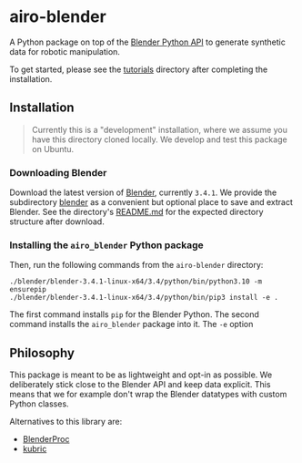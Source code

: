 # airo-blender

A Python package on top of the [Blender Python API](https://docs.blender.org/api/current/index.html) to
generate synthetic data for robotic manipulation.

To get started, please see the [tutorials](docs/tutorials) directory after completing the installation.


## Installation
> Currently this is a "development" installation, where we assume you have this directory cloned locally. We develop and test this package on Ubuntu.

### Downloading Blender
Download the latest version of [Blender](https://www.blender.org/download/), currently `3.4.1`.
We provide the subdirectory [blender](blender) as a convenient but optional place to save and extract Blender. See the directory's [README.md](blender/README.md) for the expected directory structure after download.

### Installing the `airo_blender` Python package
Then, run the following commands from the `airo-blender` directory:
```
./blender/blender-3.4.1-linux-x64/3.4/python/bin/python3.10 -m ensurepip
./blender/blender-3.4.1-linux-x64/3.4/python/bin/pip3 install -e .
```
The first command installs `pip` for the Blender Python.
The second command installs the `airo_blender` package into it. The `-e` option


## Philosophy
This package is meant to be as lightweight and opt-in as possible.
We deliberately stick close to the Blender API and keep data explicit.
This means that we for example don't wrap the Blender datatypes with custom Python classes.

Alternatives to this library are:
* [BlenderProc](https://github.com/DLR-RM/BlenderProc)
* [kubric](https://github.com/google-research/kubric)
